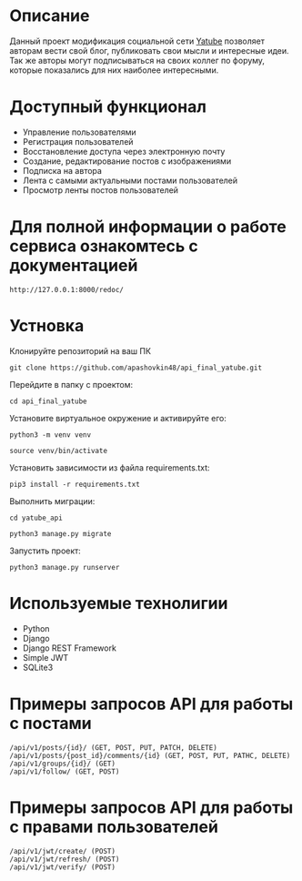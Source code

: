 # Описание
Данный проект модификация социальной сети [Yatube](https://github.com/apashovkin48/hw05_final) позволяет авторам вести свой блог, публиковать свои мысли и интересные идеи.
Так же авторы могут подписываться на своих коллег по форуму, которые показались для них наиболее интересными.

# Доступный функционал
- Управление пользователями
- Регистрация пользователей
- Восстановление доступа через электронную почту
- Создание, редактирование постов с изображениями
- Подписка на автора
- Лента с самыми актуальными постами пользователей
- Просмотр ленты постов пользователей

# Для полной информации о работе сервиса ознакомтесь с документацией
```
http://127.0.0.1:8000/redoc/
```

# Устновка
Клонируйте репозиторий на ваш ПК
```
git clone https://github.com/apashovkin48/api_final_yatube.git
```
Перейдите в папку с проектом:
```
cd api_final_yatube
```
Установите виртуальное окружение и активируйте его:
```
python3 -m venv venv
```
```
source venv/bin/activate
```
Установить зависимости из файла requirements.txt:
```
pip3 install -r requirements.txt
```
Выполнить миграции:
```
cd yatube_api
```
```
python3 manage.py migrate
```
Запустить проект:
```
python3 manage.py runserver
```

# Используемые технолигии
- Python
- Django
- Django REST Framework
- Simple JWT
- SQLite3

# Примеры запросов API для работы с постами
```
/api/v1/posts/{id}/ (GET, POST, PUT, PATСH, DELETE)
/api/v1/posts/{post_id}/comments/{id} (GET, POST, PUT, PATHC, DELETE)
/api/v1/groups/{id}/ (GET)
/api/v1/follow/ (GET, POST)
```

# Примеры запросов API для работы с правами пользователей
```
/api/v1/jwt/create/ (POST)
/api/v1/jwt/refresh/ (POST)
/api/v1/jwt/verify/ (POST)
```
